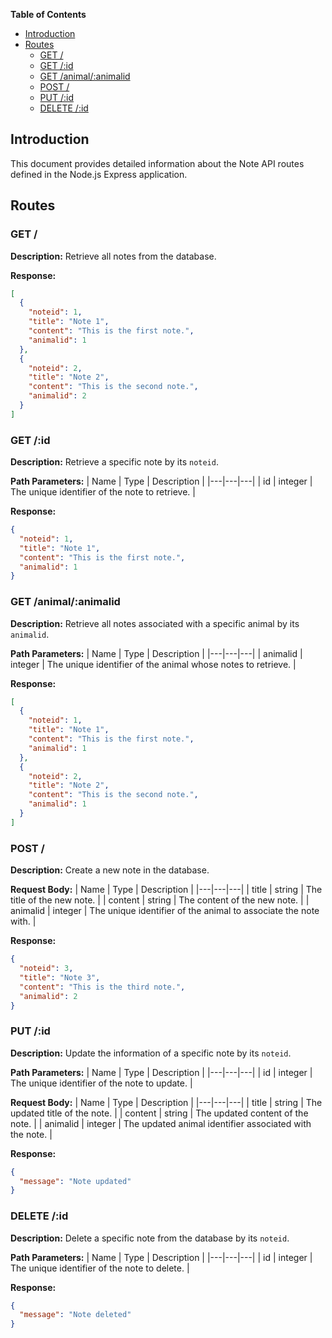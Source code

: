 **Table of Contents**

* [Introduction](#introduction)
* [Routes](#routes)
    * [GET /](#get-)
    * [GET /:id](#get-id)
    * [GET /animal/:animalid](#get-animalanimalid)
    * [POST /](#post-)
    * [PUT /:id](#put-id)
    * [DELETE /:id](#delete-id)

## Introduction 

This document provides detailed information about the Note API routes defined in the Node.js Express application.


## Routes 

### GET / 
**Description:** Retrieve all notes from the database.

**Response:**
```json
[
  {
    "noteid": 1,
    "title": "Note 1",
    "content": "This is the first note.",
    "animalid": 1
  },
  {
    "noteid": 2,
    "title": "Note 2",
    "content": "This is the second note.",
    "animalid": 2
  }
]
```

### GET /:id
**Description:** Retrieve a specific note by its `noteid`.

**Path Parameters:**
| Name | Type | Description |
|---|---|---|
| id | integer | The unique identifier of the note to retrieve. |

**Response:**
```json
{
  "noteid": 1,
  "title": "Note 1",
  "content": "This is the first note.",
  "animalid": 1
}
```

### GET /animal/:animalid
**Description:** Retrieve all notes associated with a specific animal by its `animalid`.

**Path Parameters:**
| Name | Type | Description |
|---|---|---|
| animalid | integer | The unique identifier of the animal whose notes to retrieve. |

**Response:**
```json
[
  {
    "noteid": 1,
    "title": "Note 1",
    "content": "This is the first note.",
    "animalid": 1
  },
  {
    "noteid": 2,
    "title": "Note 2",
    "content": "This is the second note.",
    "animalid": 1
  }
]
```

### POST /
**Description:** Create a new note in the database.

**Request Body:**
| Name | Type | Description |
|---|---|---|
| title | string | The title of the new note. |
| content | string | The content of the new note. |
| animalid | integer | The unique identifier of the animal to associate the note with. |

**Response:**
```json
{
  "noteid": 3,
  "title": "Note 3",
  "content": "This is the third note.",
  "animalid": 2
}
```

### PUT /:id
**Description:** Update the information of a specific note by its `noteid`.

**Path Parameters:**
| Name | Type | Description |
|---|---|---|
| id | integer | The unique identifier of the note to update. |

**Request Body:**
| Name | Type | Description |
|---|---|---|
| title | string | The updated title of the note. |
| content | string | The updated content of the note. |
| animalid | integer | The updated animal identifier associated with the note. |

**Response:**
```json
{
  "message": "Note updated"
}
```

### DELETE /:id
**Description:** Delete a specific note from the database by its `noteid`.

**Path Parameters:**
| Name | Type | Description |
|---|---|---|
| id | integer | The unique identifier of the note to delete. |

**Response:**
```json
{
  "message": "Note deleted"
}
```